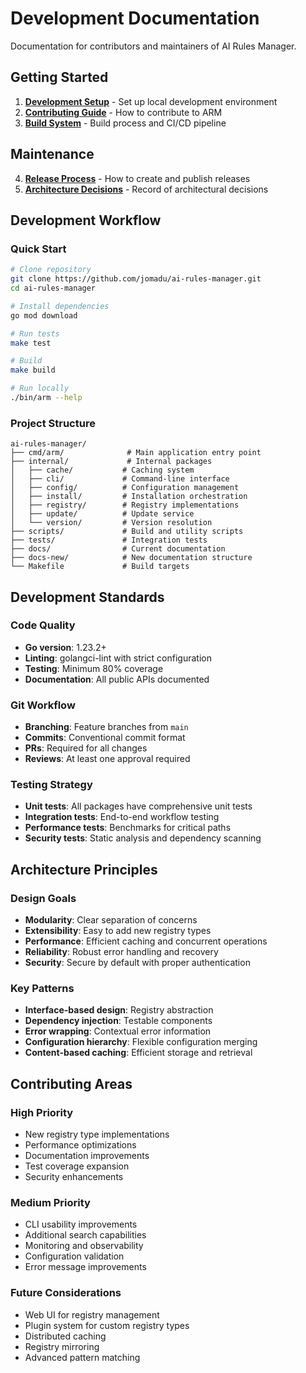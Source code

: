 # Development Documentation

Documentation for contributors and maintainers of AI Rules Manager.

## Getting Started
1. **[Development Setup](setup.md)** - Set up local development environment
2. **[Contributing Guide](contributing.md)** - How to contribute to ARM
3. **[Build System](build.md)** - Build process and CI/CD pipeline

## Maintenance
4. **[Release Process](release.md)** - How to create and publish releases
5. **[Architecture Decisions](adr/)** - Record of architectural decisions

## Development Workflow

### Quick Start
```bash
# Clone repository
git clone https://github.com/jomadu/ai-rules-manager.git
cd ai-rules-manager

# Install dependencies
go mod download

# Run tests
make test

# Build
make build

# Run locally
./bin/arm --help
```

### Project Structure
```
ai-rules-manager/
├── cmd/arm/              # Main application entry point
├── internal/             # Internal packages
│   ├── cache/           # Caching system
│   ├── cli/             # Command-line interface
│   ├── config/          # Configuration management
│   ├── install/         # Installation orchestration
│   ├── registry/        # Registry implementations
│   ├── update/          # Update service
│   └── version/         # Version resolution
├── scripts/             # Build and utility scripts
├── tests/               # Integration tests
├── docs/                # Current documentation
├── docs-new/            # New documentation structure
└── Makefile             # Build targets
```

## Development Standards

### Code Quality
- **Go version**: 1.23.2+
- **Linting**: golangci-lint with strict configuration
- **Testing**: Minimum 80% coverage
- **Documentation**: All public APIs documented

### Git Workflow
- **Branching**: Feature branches from `main`
- **Commits**: Conventional commit format
- **PRs**: Required for all changes
- **Reviews**: At least one approval required

### Testing Strategy
- **Unit tests**: All packages have comprehensive unit tests
- **Integration tests**: End-to-end workflow testing
- **Performance tests**: Benchmarks for critical paths
- **Security tests**: Static analysis and dependency scanning

## Architecture Principles

### Design Goals
- **Modularity**: Clear separation of concerns
- **Extensibility**: Easy to add new registry types
- **Performance**: Efficient caching and concurrent operations
- **Reliability**: Robust error handling and recovery
- **Security**: Secure by default with proper authentication

### Key Patterns
- **Interface-based design**: Registry abstraction
- **Dependency injection**: Testable components
- **Error wrapping**: Contextual error information
- **Configuration hierarchy**: Flexible configuration merging
- **Content-based caching**: Efficient storage and retrieval

## Contributing Areas

### High Priority
- New registry type implementations
- Performance optimizations
- Documentation improvements
- Test coverage expansion
- Security enhancements

### Medium Priority
- CLI usability improvements
- Additional search capabilities
- Monitoring and observability
- Configuration validation
- Error message improvements

### Future Considerations
- Web UI for registry management
- Plugin system for custom registry types
- Distributed caching
- Registry mirroring
- Advanced pattern matching
